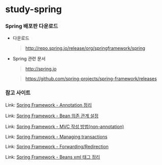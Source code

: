 # study-spring

### Spring 배포판 다운로드

  - 다운로드

    > http://repo.spring.io/release/org/springframework/spring

  - Spring 관련 문서

    > http://spring.io

    > https://github.com/spring-projects/spring-framework/releases



### 참고 사이트

Link: [Spring Framework - Annotation 정리](http://noritersand.tistory.com/156)

Link: [Spring Framework - Bean 의존 관계 설정](http://noritersand.tistory.com/153)

Link: [Spring Framework - MVC 작성 방법(non-annotation)](http://noritersand.tistory.com/138)

Link: [Spring Framework - Managing transactions](http://noritersand.tistory.com/198)

Link: [Spring Framework - Forwarding/Redirection](http://noritersand.tistory.com/154)

Link: [Spring Framework - Beans xml 태그 정리](http://noritersand.tistory.com/152)

